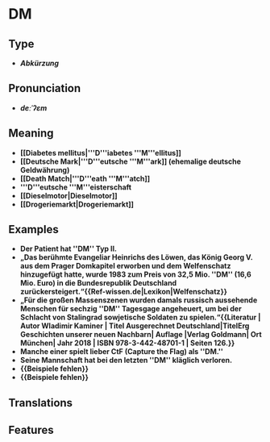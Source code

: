 # DM 
## Type 
- _**Abkürzung**_ 
## Pronunciation 
- _**deːˈʔɛm**_ 
## Meaning 
- **[[Diabetes mellitus|'''D'''iabetes '''M'''ellitus]]** 
- **[[Deutsche Mark|'''D'''eutsche '''M'''ark]] (ehemalige deutsche Geldwährung)** 
- **[[Death Match|'''D'''eath '''M'''atch]]** 
- **'''D'''eutsche '''M'''eisterschaft** 
- **[[Dieselmotor|Dieselmotor]]** 
- **[[Drogeriemarkt|Drogeriemarkt]]** 
## Examples 
- **Der Patient hat ''DM'' Typ II.** 
- **„Das berühmte Evangeliar Heinrichs des Löwen, das König Georg V. aus dem Prager Domkapitel erworben und dem Welfenschatz hinzugefügt hatte, wurde 1983 zum Preis von 32,5 Mio. ''DM'' (16,6 Mio. Euro) in die Bundesrepublik Deutschland zurückersteigert.“<ref>{{Ref-wissen.de|Lexikon|Welfenschatz}}</ref>** 
- **„Für die großen Massenszenen wurden damals russisch aussehende Menschen für sechzig ''DM'' Tagesgage angeheuert, um bei der Schlacht von Stalingrad sowjetische Soldaten zu spielen.“<ref>{{Literatur | Autor Wladimir Kaminer | Titel Ausgerechnet Deutschland|TitelErg Geschichten unserer neuen Nachbarn| Auflage |Verlag Goldmann| Ort München| Jahr 2018 | ISBN 978-3-442-48701-1 | Seiten 126.}}</ref>** 
- **Manche einer spielt lieber CtF (Capture the Flag) als ''DM.''** 
- **Seine Mannschaft hat bei den letzten ''DM'' kläglich verloren.** 
- **{{Beispiele fehlen}}** 
- **{{Beispiele fehlen}}** 
## Translations 
## Features 
